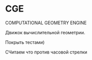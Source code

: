 # CGE
COMPUTATIONAL GEOMETRY ENGINE

Движок вычислительной геометрии.

Покрыть тестами)

СЧитаем что против часовой стрелки


